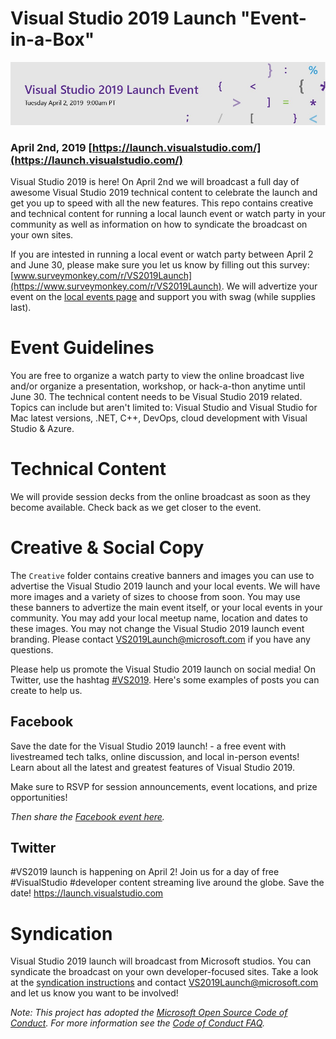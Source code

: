 # Visual Studio 2019 Launch "Event-in-a-Box"
[![](Creative/VS_EmailHeader_1000x200.jpg)](https://launch.visualstudio.com/)
### April 2nd, 2019 [https://launch.visualstudio.com/](https://launch.visualstudio.com/)
Visual Studio 2019 is here! On April 2nd we will broadcast a full day of awesome Visual Studio 2019 technical content to celebrate the launch and get you up to speed with all the new features. This repo contains creative and technical content for running a local launch event or watch party in your community as well as information on how to syndicate the broadcast on your own sites. 

If you are intested in running a local event or watch party between April 2 and June 30, please make sure you let us know by filling out this survey: [www.surveymonkey.com/r/VS2019Launch](https://www.surveymonkey.com/r/VS2019Launch). We will advertize your event on the [local events page](https://aka.ms/VS2019-Local-Events) and support you with swag (while supplies last).

# Event Guidelines
You are free to organize a watch party to view the online broadcast live and/or organize a presentation, workshop, or hack-a-thon anytime until June 30. The technical content needs to be Visual Studio 2019 related. Topics can include but aren't limited to: Visual Studio and Visual Studio for Mac latest versions, .NET, C++, DevOps, cloud development with Visual Studio & Azure.  

# Technical Content
We will provide session decks from the online broadcast as soon as they become available. Check back as we get closer to the event. 

# Creative & Social Copy 
The `Creative` folder contains creative banners and images you can use to advertise the Visual Studio 2019 launch and your local events. We will have more images and a variety of sizes to choose from soon. You may use these banners to advertize the main event itself, or your local events in your community. You may add your local meetup name, location and dates to these images. You may not change the Visual Studio 2019 launch event branding. Please contact [VS2019Launch@microsoft.com](mailto:VS2019Launch@microsoft.com) if you have any questions.  

Please help us promote the Visual Studio 2019 launch on social media! On Twitter, use the hashtag [#VS2019](https://twitter.com/search?q=%23VS2019). Here's some examples of posts you can create to help us. 

## Facebook

Save the date for the Visual Studio 2019 launch! - a free event with livestreamed tech talks, online discussion, and local in-person events! Learn about all the latest and greatest features of Visual Studio 2019.

Make sure to RSVP for session announcements, event locations, and prize opportunities!

_Then share the [Facebook event here](https://aka.ms/VS2019-FacebookEvent)._ 

## Twitter

#VS2019 launch is happening on April 2! Join us for a day of free #VisualStudio #developer content streaming live around the globe. Save the date! https://launch.visualstudio.com

# Syndication

Visual Studio 2019 launch will broadcast from Microsoft studios. You can syndicate the broadcast on your own developer-focused sites. Take a look at the [syndication instructions](Syndication/Syndication.md) and contact [VS2019Launch@microsoft.com](mailto:VS2019Launch@microsoft.com) and let us know you want to be involved!

*Note: This project has adopted the [Microsoft Open Source Code of Conduct](https://opensource.microsoft.com/codeofconduct/). For more information see the [Code of Conduct FAQ](https://opensource.microsoft.com/codeofconduct/faq/).*
